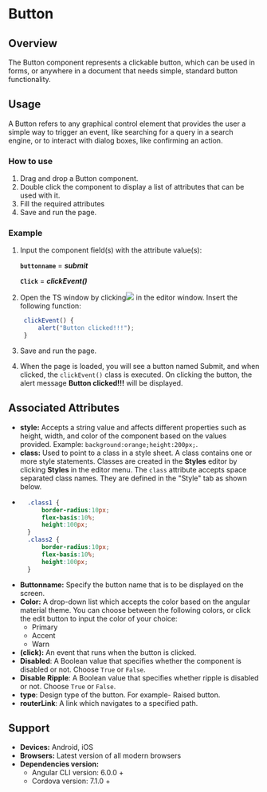 # Button

## Overview

The Button component represents a clickable button, which can be used in forms, or anywhere in a document that needs simple, standard button functionality.

## Usage

A Button refers to any graphical control element that provides the user a simple way to trigger an event, like searching for a query in a search engine, or to interact with dialog boxes, like confirming an action.

### How to use

1. Drag and drop a Button component. 
2. Double click the component to display a list of attributes that can be used with it.
3. Fill the required attributes 
4. Save and run the page.

### Example

1. Input the component field\(s\) with the attribute value\(s\):  

    **`buttonname`** = _**submit**_  

    **`Click`** = _**clickEvent\(\)**_  

2. Open the TS window by clicking![](../../../.gitbook/assets/image%20%281%29.png) in the editor window. Insert the following function:

   ```typescript
    clickEvent() { 
        alert("Button clicked!!!");
    }
   ```

3. Save and run the page.
4. When the page is loaded, you will see a button named Submit, and when clicked, the `clickEvent()` class is executed. On clicking the button, the alert message **Button clicked!!!** will be displayed.

## Associated Attributes

* **style:** Accepts a string value and affects different properties such as height, width, and color of the component based on the values provided. Example: `background:orange;height:200px;`.
* **class:** Used to point to a class in a style sheet. A class contains one or more style statements. Classes are created in the **Styles** editor by clicking  **Styles** in the editor menu. The `class` attribute accepts space separated class names. They are defined in the "Style" tab as shown below.
* ```css
    .class1 {
        border-radius:10px;
        flex-basis:10%;
        height:100px;
    }
    .class2 {
        border-radius:10px;
        flex-basis:10%;
        height:100px;
    }
  ```
* **Buttonname:** Specify the button name that is to be displayed on the screen.
* **Color:** A drop-down list which accepts the color based on the angular material theme. You can choose between the following colors, or click the edit button to input the color of your choice:
  * Primary
  * Accent
  * Warn
* **\(click\):** An event that runs when the button is clicked.
* **Disabled**: A Boolean value that specifies whether the component is disabled or not. Choose `True` or `False`.
* **Disable Ripple**: A Boolean value that specifies whether ripple is disabled or not. Choose `True` or `False`.
* **type**: Design type of the button. For example- Raised button.
* **routerLink**: A link which navigates to a specified path.

## Support

* **Devices:** Android, iOS
* **Browsers:**  Latest version of all modern browsers
* **Dependencies version:** 
  * Angular CLI version: 6.0.0 + 
  * Cordova version: 7.1.0 +

